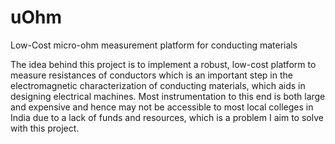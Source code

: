 # uOhm
Low-Cost micro-ohm measurement platform for conducting materials
  
  The idea behind this project is to implement a robust, low-cost platform to measure resistances of conductors which is an important step in the electromagnetic characterization of conducting materials, which aids in designing electrical machines. Most instrumentation to this end is both large and expensive and hence may not be accessible to most local colleges in India due to a lack of funds and resources, which is a problem I aim to solve with this project.
